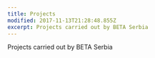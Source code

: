 ```yaml
---
title: Projects
modified: 2017-11-13T21:28:48.855Z
excerpt: Projects carried out by BETA Serbia
---
```

Projects carried out by BETA Serbia
